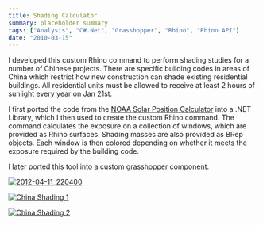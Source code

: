 ```yaml
---
title: Shading Calculator
summary: placeholder summary
tags: ["Analysis", "C#.Net", "Grasshopper", "Rhino", "Rhino API"]
date: "2010-03-15"
---
```


I developed this custom Rhino command to perform shading studies for a number of Chinese projects. There are specific building codes in areas of China which restrict how new construction can shade existing residential buildings. All residential units must be allowed to receive at least 2 hours of sunlight every year on Jan 21st.

I first ported the code from the [NOAA Solar Position Calculator](http://www.esrl.noaa.gov/gmd/grad/solcalc/azel.html) into a .NET Library, which I then used to create the custom Rhino command. The command calculates the exposure on a collection of windows, which are provided as Rhino surfaces. Shading masses are also provided as BRep objects. Each window is then colored depending on whether it meets the exposure required by the building code.

I later ported this tool into a custom [grasshopper component](http://www.ericanastas.com/solar-position-ghx-component/ "Solar Position Grasshopper Component").

[![](http://www.ericanastas.com/wp-content/uploads/2012/04/2012-04-11_220400.jpg "2012-04-11_220400")](2012-04-11_220400.png)

[![China Shading 1](http://www.ericanastas.com/wp-content/uploads/2010/03/China-Shading-1.jpg)](China-Shading-1.png)

[![China Shading 2](China-Shading-2.png)](http://www.ericanastas.com/wp-content/uploads/2010/03/China-Shading-2.png)
